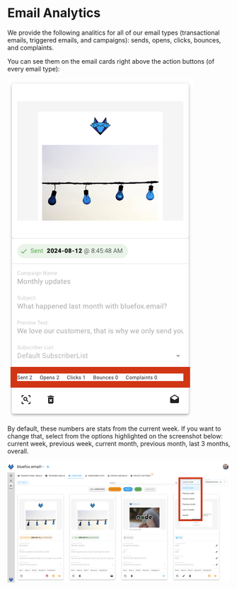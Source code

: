 # Email Analytics

We provide the following analitics for all of our email types (transactional emails, triggered emails, and campaigns): sends, opens, clicks, bounces, and complaints.

You can see them on the email cards right above the action buttons (of every email type):

![Analytics section on email cards](./project-analytics-card.png)

By default, these numbers are stats from the current week. If you want to change that, select from the options highlighted on the screenshot below: current week, previous week, current month, previous month, last 3 months, overall.

![Analytics time filter.](./project-analytics-time.png)
